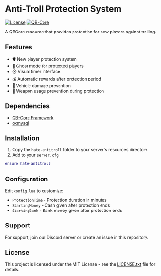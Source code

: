 # Anti-Troll Protection System

[![License](https://img.shields.io/badge/License-MIT-blue.svg)](LICENSE.txt)
[![QB-Core](https://img.shields.io/badge/QB--Core-framework-green.svg)](https://github.com/qbcore-framework)

A QBCore resource that provides protection for new players against trolling.

## Features

- 🛡️ New player protection system
- 👻 Ghost mode for protected players
- ⏲️ Visual timer interface
- 💰 Automatic rewards after protection period
- 🚗 Vehicle damage prevention
- 🔫 Weapon usage prevention during protection

## Dependencies

- [QB-Core Framework](https://github.com/qbcore-framework)
- [oxmysql](https://github.com/overextended/oxmysql)

## Installation

1. Copy the `hate-antitroll` folder to your server's resources directory
2. Add to your `server.cfg`:
```lua
ensure hate-antitroll
```

## Configuration

Edit `config.lua` to customize:
- `ProtectionTime` - Protection duration in minutes
- `StartingMoney` - Cash given after protection ends
- `StartingBank` - Bank money given after protection ends

## Support

For support, join our Discord server or create an issue in this repository.

## License

This project is licensed under the MIT License - see the [LICENSE.txt](LICENSE.txt) file for details.
